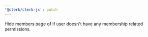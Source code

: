 ```yaml
---
'@clerk/clerk-js': patch
---
```


Hide members page of <OrganizationProfile/> if user doesn't have any membership related permissions.
